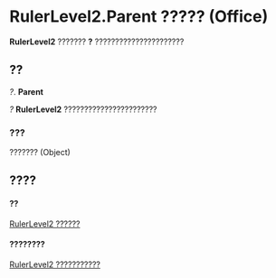 
# RulerLevel2.Parent ????? (Office)

 **RulerLevel2** ??????? **?** ??????????????????????


## ??

 _?_. **Parent**

 _?_ **RulerLevel2** ???????????????????????


### ???

??????? (Object)


## ????


#### ??


[RulerLevel2 ??????](f1660a26-5990-9524-33f0-a2e3410160f3.md)
#### ????????


[RulerLevel2 ???????????](http://msdn.microsoft.com/library/e70ec0f0-2e89-927d-6eea-27bb4b8f5e6f%28Office.15%29.aspx)
